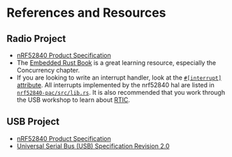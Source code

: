 # References and Resources

## Radio Project

- [nRF52840 Product Specification](https://docs.nordicsemi.com/bundle/ps_nrf52840/page/keyfeatures_html5.html)
- The [Embedded Rust Book][embedded rust] is a great learning resource, especially the Concurrency chapter.
- If you are looking to write an interrupt handler, look at the [`#[interrupt]` attribute][interrupt]. All interrupts implemented by the nrf52840 hal are listed in [`nrf52840-pac/src/lib.rs`][pac]. It is also recommended that you work through the USB workshop to learn about [RTIC][rtic].

[pac]: https://github.com/nrf-rs/nrf52840-pac/blob/9558a3ed032b2aec7e57c2f42330f1dee0000a04/src/lib.rs#L167
[interrupt]: https://docs.rs/cortex-m-rt/0.7.5/cortex_m_rt/attr.interrupt.html
[rtic]: https://rtic.rs/2/book/en/
[embedded rust]: https://rust-embedded.github.io/book/

## USB Project

- [nRF52840 Product Specification](https://docs.nordicsemi.com/bundle/ps_nrf52840/page/keyfeatures_html5.html)
- [Universal Serial Bus (USB) Specification Revision 2.0](https://www.usb.org/document-library/usb-20-specification)
